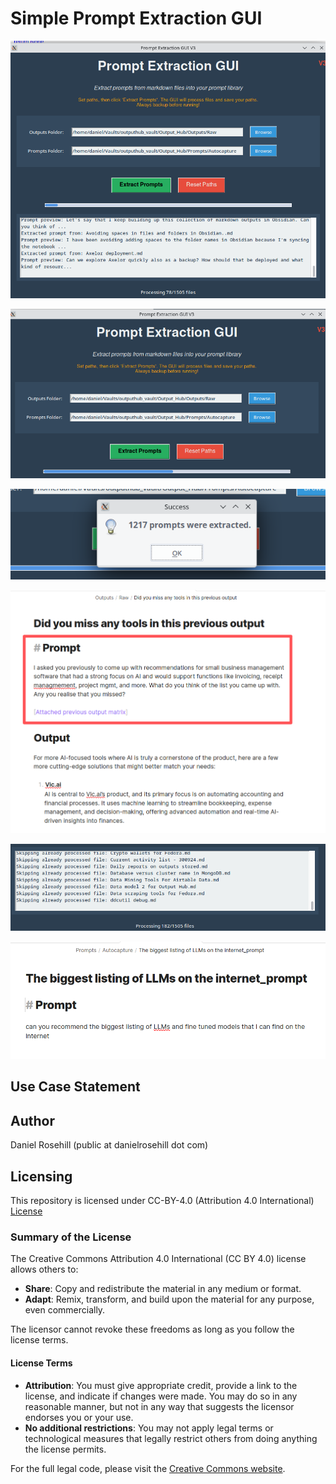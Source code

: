 # Simple Prompt Extraction GUI

![alt text](Screenshots/1.png)

![alt text](Screenshots/2.png)

![alt text](Screenshots/3.png)

![alt text](Screenshots/4.png)

![alt text](Screenshots/5.png)

![alt text](Screenshots/6.png)

 ## Use Case Statement

## Author

Daniel Rosehill
(public at danielrosehill dot com)

## Licensing

This repository is licensed under CC-BY-4.0 (Attribution 4.0 International)
[License](https://creativecommons.org/licenses/by/4.0/)

### Summary of the License
The Creative Commons Attribution 4.0 International (CC BY 4.0) license allows others to:
- **Share**: Copy and redistribute the material in any medium or format.
- **Adapt**: Remix, transform, and build upon the material for any purpose, even commercially.

The licensor cannot revoke these freedoms as long as you follow the license terms.

#### License Terms
- **Attribution**: You must give appropriate credit, provide a link to the license, and indicate if changes were made. You may do so in any reasonable manner, but not in any way that suggests the licensor endorses you or your use.
- **No additional restrictions**: You may not apply legal terms or technological measures that legally restrict others from doing anything the license permits.

For the full legal code, please visit the [Creative Commons website](https://creativecommons.org/licenses/by/4.0/legalcode).